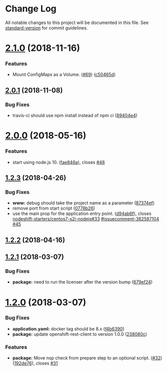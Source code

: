 # Change Log

All notable changes to this project will be documented in this file. See [standard-version](https://github.com/conventional-changelog/standard-version) for commit guidelines.

<a name="2.1.0"></a>
# [2.1.0](https://github.com/nodeshift-starters/nodejs-configmap/compare/v2.0.1...v2.1.0) (2018-11-16)


### Features

* Mount ConfigMaps as a Volume. ([#69](https://github.com/nodeshift-starters/nodejs-configmap/issues/69)) ([c50465d](https://github.com/nodeshift-starters/nodejs-configmap/commit/c50465d))



<a name="2.0.1"></a>
## [2.0.1](https://github.com/nodeshift-starters/nodejs-configmap/compare/v2.0.0...v2.0.1) (2018-11-08)


### Bug Fixes

* travis-ci should use npm install instead of npm ci ([89404e4](https://github.com/nodeshift-starters/nodejs-configmap/commit/89404e4))



<a name="2.0.0"></a>
# [2.0.0](https://github.com/nodeshift-starters/nodejs-configmap/compare/v1.2.3...v2.0.0) (2018-05-16)


### Features

* start using node.js 10. ([fae846a](https://github.com/nodeshift-starters/nodejs-configmap/commit/fae846a)), closes [#48](https://github.com/nodeshift-starters/nodejs-configmap/issues/48)



<a name="1.2.3"></a>
## [1.2.3](https://github.com/nodeshift-starters/nodejs-configmap/compare/v1.2.2...v1.2.3) (2018-04-26)


### Bug Fixes

* **www:** debug should take the project name as a parameter ([87374ef](https://github.com/nodeshift-starters/nodejs-configmap/commit/87374ef))
* remove port from start script ([0778b26](https://github.com/nodeshift-starters/nodejs-configmap/commit/0778b26))
* use the main prop for the application entry point. ([d94ab6f](https://github.com/nodeshift-starters/nodejs-configmap/commit/d94ab6f)), closes [nodeshift-starters/centos7-s2i-nodejs#33](https://github.com/nodeshift-starters/centos7-s2i-nodejs/issues/33) [#issuecomment-382587104](https://github.com/nodeshift-starters/nodejs-configmap/issues/issuecomment-382587104) [#45](https://github.com/nodeshift-starters/nodejs-configmap/issues/45)



<a name="1.2.2"></a>
## [1.2.2](https://github.com/nodeshift-starters/nodejs-configmap/compare/v1.2.1...v1.2.2) (2018-04-16)



<a name="1.2.1"></a>
## [1.2.1](https://github.com/nodeshift-starters/nodejs-configmap/compare/v1.2.0...v1.2.1) (2018-03-07)


### Bug Fixes

* **package:** need to run the licenser after the version bump ([679ef24](https://github.com/nodeshift-starters/nodejs-configmap/commit/679ef24))



<a name="1.2.0"></a>
# [1.2.0](https://github.com/nodeshift-starters/nodejs-configmap/compare/v1.1.2...v1.2.0) (2018-03-07)


### Bug Fixes

* **application.yaml:** docker tag should be 8.x ([f4b6390](https://github.com/nodeshift-starters/nodejs-configmap/commit/f4b6390))
* **package:** update openshift-rest-client to version 1.0.0 ([238080c](https://github.com/nodeshift-starters/nodejs-configmap/commit/238080c))


### Features

* **package:** Move nsp check from prepare step to an optional script. ([#32](https://github.com/nodeshift-starters/nodejs-configmap/issues/32)) ([192de76](https://github.com/nodeshift-starters/nodejs-configmap/commit/192de76)), closes [#31](https://github.com/nodeshift-starters/nodejs-configmap/issues/31)
